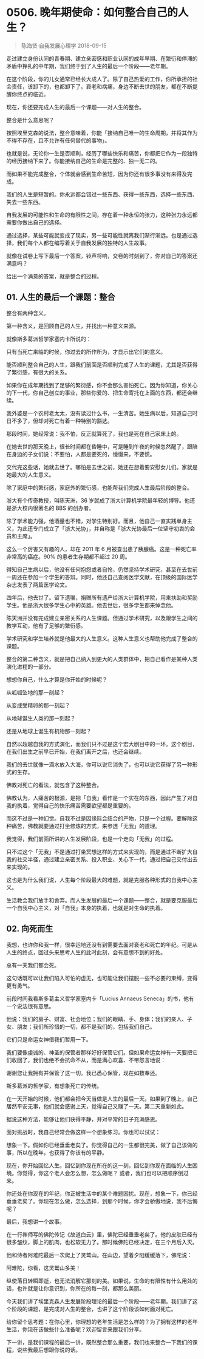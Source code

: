 # 0506. 晚年期使命：如何整合自己的人生？
> 陈海贤·自我发展心理学
2018-09-15

走过建立身份认同的青春期、建立亲密感和职业认同的成年早期、在繁衍和停滞的矛盾中挣扎的中年期，我们终于到了人生的最后一个阶段——老年期。

在这个阶段，你的儿女通常已经长大成人了。除了自己热爱的工作，你所承担的社会责任，该卸下的，也都卸下了。衰老和病痛，身边不断去世的朋友，都在不断提醒你终点的临近。

现在，你还要完成人生的最后一个课题——对人生的整合。

整合是什么意思呢？

按照埃里克森的说法，整合意味着，你能「接纳自己唯一的生命周期，并将其作为不得不存在，且不允许有任何替代的事物」。

也就是说，无论你一生是否顺利，经历了哪些快乐和痛苦，你都把它作为一段独特的经历接纳下来了。你能接纳自己的生命是完整的、独一无二的。

而如果不能完成整合，个体就会感到生命苦短，因为你还有很多事没有来得及完成。

我们的人生是短暂的。你永远都会错过一些东西、获得一些东西，选择一些东西、失去一些东西。

自我发展的可能性和生命的有限性之间，存在着一种永恒的张力，这种张力永远都需要你做出自己的选择。

通过选择，某些可能就变成了现实，另一些可能性就离我们渐行渐远。也是通过选择，我们每个人都在编写着关于自我发展的独特的人生故事。

就像在试卷上写下最后一个答案，铃声将响，交卷的时刻到了，你对自己的答案还满意吗？

给出一个满意的答案，就是整合的过程。

## 01. 人生的最后一个课题：整合

整合有两种含义。

第一种含义，是回顾自己的人生，并找出一种意义来源。

就像斯多葛派哲学家塞内卡所说的：

只有当死亡来临的时候，你过去的所作所为，才显示出它们的意义。

能否顺利整合自己的人生，跟我们前面是否顺利完成了人生的课题，尤其是否获得了繁衍感，有很大的关系。

如果你在成年期找到了足够的繁衍感，你不会那么害怕死亡。因为你知道，你关心的下一代，你自己创立的事业，那些你爱的、把生命寄托在上面的东西，都还会继续。

我外婆是一个农村老太太，没有读过什么书，一生清苦。她生病以后，知道自己时日不多了，但却对死亡有着一种特别的豁达。

那段时间，她经常说：我不怕，反正就算死了，我也是死在自己家床上的。

在她去世的那天晚上，很长时间都在昏睡中，可是睡到午夜的时候忽然醒了，跟陪在身边的子女们说：不要怕，人都是要死的，慢慢来，不要慌。

交代完这些话，她就去世了。哪怕是去世之前，她还在想着要安慰女儿们。家就是她最大的人生意义。

除了家庭中的繁衍感，家庭外的繁衍感，也能帮我们完成人生最后阶段的整合。

浙大有个传奇教授，叫陈天洲，36 岁就成了浙大计算机学院最年轻的博导。他还是浙大校内很著名的 BBS 的创办者。

除了学术能力强，他酒量也不错，对学生特别好。而且，他自己一直实践单身主义，为此还专门成立了「浙大光协」，并自称是「浙大光协最后一位坚守初衷的会员和主席」。

这么一个厉害又有趣的人，却在 2011 年 6 月被查出患了胰腺癌。这是一种死亡率非常高的癌症。90% 的患者生存期都不超过 20 周。

得知自己生病以后，他没有任何抱怨或者自怜，仍然坚持学术研究，甚至在去世前一周还在参加一个学生的答辩。同时，他还自己查阅医学文献，在顶级的国际医学杂志发表了两篇医学论文。

四年后，他去世了。留下遗嘱，捐赠所有遗产给浙大计算机学院，用来扶助和奖励学生。他是浙大很多学生心中的英雄。他去世后，很多学生都来悼念他。

陈天洲并没有完成建立亲密关系的人生课题。但通过学术研究，以及跟学生之间的教学互动，他有了足够的繁衍感。

学术研究和学生培养就是他最大的人生意义。这种人生意义也帮助他完成了整合的课题。

整合的第二种含义，就是把自己纳入到更大的人类群体中，把自己看作是某种人类演化进程的一部分。

想想你自己，什么才算是你开始的时候呢？

从呱呱坠地的那一刻起？

从变成受精卵的那一刻起？

从地球诞生人类的那一刻起？

还是从地球上诞生有机物那一刻起？

自然以超越自我的方式演化，而我们只不过是这个宏大剧目中的一环。这个剧目，在我们出生之前早已开始，在我们离开之后，也还会继续。

我们的去世就像一滴水放入大海，你可以说它消失了，也可以说它获得了另一种形式的生存。

佛教对死亡的看法，就包含了这种整合。

佛教认为，人痛苦的根源，是把「自我」看作是一个实在的东西，因此产生了对自我的执着，觉得自己的快乐痛苦需要欲望都是重要的。

而这不过是一种幻觉。自我不过是因缘际会结合的产物，只是一个过程。要解除这种痛苦，佛教就要通过打坐修炼的方式，来参透「无我」的道理。

我觉得，我们前面所讲的人生发展阶段，也是一个走向「无我」的过程。

只不过这个「无我」不是通过打坐冥想这样的方式来实现的，而是通过不断扩大自我的社交半径，通过建立亲密关系、投入职业、关心下一代，通过把自己交付出去来实现的。

这也是为什么我们说，人生每个阶段最大的难题，就是克服各种形式的自我中心主义。

生活教会我们放手和舍弃。而人生发展的最后一个课题——整合，就是要克服最后一个自我中心主义，对「自我」本身的执着，也就是对生命的执着。

## 02. 向死而生

我想，也许你和我一样，很幸运地还没有到需要去面对衰老和死亡的年纪。可是从人生的终点，回过头来思考人生的此时此刻，会有意想不到的好处。

总有一天我们都会死。

这句话既可以让我们陷入可怕的虚无，也可能让我们摆脱一些不必要的束缚，变得更有勇气。

前段时间我看斯多葛主义哲学家塞内卡「Lucius Annaeus Seneca」的书，他有一个说法很有意思。

他说：我们的房子、财富、社会地位；我们的眼睛、手、身体；我们的亲人、子女、朋友；我们所珍惜的一切，都不是我们的，包括我们自己。

它们只是命运女神借我们暂用一下。

我们要像虔诚的、神圣的保管者那样好好保管它们。但如果命运女神有一天要把它们收回了，我们也绝不会抗命不从，而是满心欢喜、不带怨言地说：

谢谢您让我拥有并保管了这一切。我已悉心保管，现在如数奉还。

斯多葛派的哲学家，有想象死亡的传统。

在一天开始的时候，他们都会把今天当做是人生的最后一天。如果到了晚上，自己居然平安无事，他们就会感谢上天，觉得自己又赚了一天。第二天重新如此。

据说这种方法，能够让他们获得平静，并对平常的日子充满感恩。

面对挑战时，我自己经常会做这样一个想象练习。你也可以试试：

想象一下。假如你已经垂垂老矣了。你觉得自己的一生都很完美，做了自己该做的事，所以在晚年，也获得了你该有的平静。

现在，你开始回忆人生。回忆到你现在所在的这一刻，回忆到你现在面临的人生困境。你觉得，你这个老人会怎么想，怎么做呢？
或者，我们也可以把顺序倒过来。

你还处在你现在的年纪，你正被生活中的某个难题困扰。现在，想象一下，你已经垂垂老矣了。你现在怎么做，怎么选择，到那个时候，你才会骄傲地说，我不后悔呢？

最后，我想讲一个故事。

在一行禅师写的佛陀传记《故道白云》里，佛陀已经垂垂老矣了。他的皮肤已经有很多皱纹，脚上的肌肉，也松软无力了。那时候佛陀已经决定，在三个月后入灭。

他和侍者阿难陀最后一次爬上了灵鹫山。在山边，望着夕阳缓缓落下，佛陀说：

阿难陀，你看，这灵鹫山多美！

纵使落日转瞬即逝，也无法消解它那刻的美。如果说，生命的有限性有什么用处的话，也许就是让你意识到，你所在的每一刻，都那么美丽。

今天我们讲了埃里克森人生发展阶段理论的最后一个阶段——老年期。我们讲了这个阶段的课题，是完成对人生的整合，也讲了这个阶段该如何面对死亡。

给你留个思考题：在你心里，你理想的老年生活是怎么样的？为了拥有这样的老年生活，你现在该做些什么准备呢？欢迎留言来跟我们分享。

下一讲，是我们课程的最后一讲，既然整合那么重要，我们也来整合一下我们的课程，说些我最后想跟你说的话。


